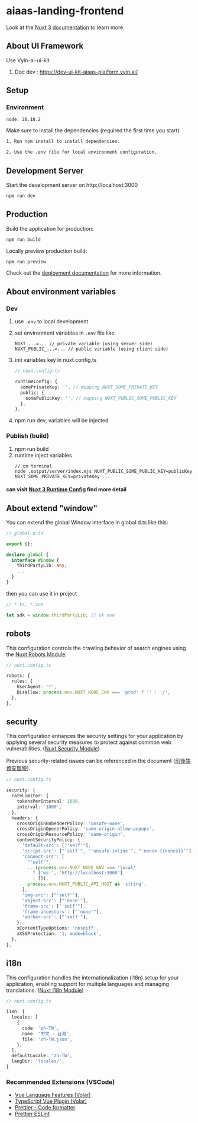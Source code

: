 # aiaas-landing-frontend

Look at the [Nuxt 3 documentation](https://nuxt.com/docs/getting-started/introduction) to learn more.

## About UI Framework

Use Vyin-ai-ui-kit

1. Doc dev : https://dev-ui-kit-aiaas-platform.vyin.ai/

## Setup

### Environment

    node: 20.18.2

Make sure to install the dependencies (required the first time you start)

```bash
1. Run npm install to install dependencies.

2. Use the .env file for local environment configuration.
```

## Development Server

Start the development server on http://localhost:3000

```bash
npm run dev
```

## Production

Build the application for production:

```bash
npm run build
```

Locally preview production build:

```bash
npm run preview
```

Check out the [deployment documentation](https://nuxt.com/docs/getting-started/deployment) for more information.

## About environment variables

### Dev

1. use `.env` to local development
2. set environment variables in `.env` file like:
   ```
   NUXT_...=... // private variable (using server side)
   NUXT_PUBLIC_...=... // public variable (using client side)
   ```
3. init variables key in nuxt.config.ts

   ```typescript
   // nuxt.config.ts

   runtimeConfig: {
     somePrivateKey: '', // mapping NUXT_SOME_PRIVATE_KEY
     public: {
       somePublicKey: '', // mapping NUXT_PUBLIC_SOME_PUBLIC_KEY
     },
   },
   ```

4. npm run dev, variables will be injected

### Publish (build)

1. npm run build
2. runtime inject variables
   ```
   // on terminal
   node .output/server/index.mjs NUXT_PUBLIC_SOME_PUBLIC_KEY=publicKey NUXT_SOME_PRIVATE_KEY=privateKey ...
   ```

#### can visit [Nuxt 3 Runtime Config](https://nuxt.com/docs/guide/going-further/runtime-config) find more detail

## About extend "window"

You can extend the global Window interface in global.d.ts like this:

```typescript
// global.d.ts

export {};

declare global {
  interface Window {
    thirdPartyLib: any;
    ...
  }
}
```

then you can use it in project

```typescript
// *.ts, *.vue

let sdk = window.thirdPartyLib; // ok now
```

## robots

This configuration controls the crawling behavior of search engines using the [Nuxt Robots Module](https://nuxt.com/modules/robots).

```typescript
// nuxt.config.ts

robots: {
  rules: {
    UserAgent: '*',
    Disallow: process.env.NUXT_NODE_ENV === 'prod' ? '' : '/',
  },
},
```

## security

This configuration enhances the security settings for your application by applying several security measures to protect against common web vulnerabilities. ([Nuxt Security Module](https://nuxt.com/modules/security))

Previous security-related issues can be referenced in the document ([前後端資安風險](https://gamania-group.atlassian.net/wiki/spaces/BP/pages/672366827)).

```typescript
// nuxt.config.ts

security: {
  rateLimiter: {
    tokensPerInterval: 1000,
    interval: '1000',
  },
  headers: {
    crossOriginEmbedderPolicy: 'unsafe-none',
    crossOriginOpenerPolicy: 'same-origin-allow-popups',
    crossOriginResourcePolicy: 'same-origin',
    contentSecurityPolicy: {
      'default-src': ["'self'"],
      'script-src': ["'self'", "'unsafe-inline'", "'nonce-{{nonce}}'"],
      'connect-src': [
        "'self'",
        ...(process.env.NUXT_NODE_ENV === 'local'
          ? ['ws:', 'http://localhost:3000']
          : []),
        process.env.NUXT_PUBLIC_API_HOST as 'string',
      ],
      'img-src': ["'self'"],
      'object-src': ["'none'"],
      'frame-src': ["'self'"],
      'frame-ancestors': ["'none'"],
      'worker-src': ["'self'"],
    },
    xContentTypeOptions: 'nosniff',
    xXSSProtection: '1; mode=block',
  },
},
```

## i18n

This configuration handles the internationalization (i18n) setup for your application, enabling support for multiple languages and managing translations. ([Nuxt I18n Module](https://nuxt.com/modules/i18n))

```typescript
// nuxt.config.ts

i18n: {
  locales: [
    {
      code: 'zh-TW',
      name: '中文 - 台灣',
      file: 'zh-TW.json',
    },
  ],
  defaultLocale: 'zh-TW',
  langDir: 'locales/',
}
```

### Recommended Extensions (VSCode)

- [Vue Language Features (Volar)](https://marketplace.visualstudio.com/items?itemName=Vue.volar)
- [TypeScript Vue Plugin (Volar)](https://marketplace.visualstudio.com/items?itemName=Vue.vscode-typescript-vue-plugin)
- [Prettier - Code formatter](https://marketplace.visualstudio.com/items?itemName=esbenp.prettier-vscode)
- [Prettier ESLint](https://marketplace.visualstudio.com/items?itemName=rvest.vs-code-prettier-eslint)

